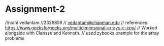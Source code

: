 # Assignment-2
//nidhi vedantam
//2328859
// vedantam@chapman.edu
// references: https://www.geeksforgeeks.org/multidimensional-arrays-c-cpp/
// Worked alongside with Clarisse and Kenneth.
// used zybooks example for the array problems 
